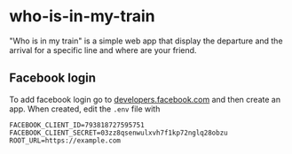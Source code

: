 # who-is-in-my-train
"Who is in my train" is a simple web app that display the departure and the arrival for a specific line and where are your friend.

## Facebook login

To add facebook login go to [developers.facebook.com](https://developers.facebook.com/) and then create an app.
When created, edit the `.env` file with
```
FACEBOOK_CLIENT_ID=793818727595751
FACEBOOK_CLIENT_SECRET=03zz8qsenwulxvh7f1kp72nglq28obzu
ROOT_URL=https://example.com
```